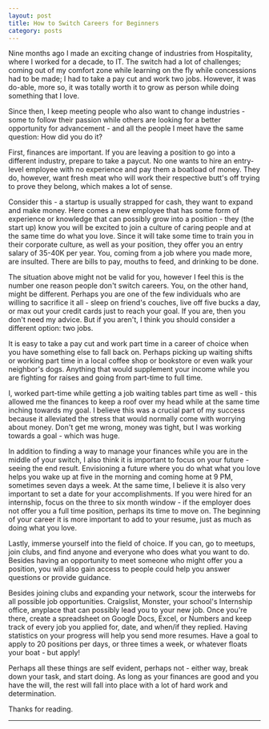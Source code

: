 ```yaml
---
layout: post
title: How to Switch Careers for Beginners
category: posts
---
```


Nine months ago I made an exciting change of industries from Hospitality, where I worked for a decade, to IT. The switch had a 
lot of challenges; coming out of my comfort zone while learning on the fly while concessions had to be made; I had to take a 
pay cut and work two jobs. However, it was do-able, more so, it was totally worth it to grow as person while doing something
that I love.

Since then, I keep meeting people who also want to change industries - some to follow their passion while others are looking
for a better opportunity for advancement - and all the people I meet have the same question: How did you do it?

First, finances are important. If you are leaving a position to go into a different industry, prepare to take a paycut.
No one wants to hire an entry-level employee with no experience and pay them a boatload of money. They do, however, want
fresh meat who will work their respective butt's off trying to prove they belong, which makes a lot of sense.

Consider this - a startup is usually strapped for cash, they want to expand and make money. Here comes a new employee
that has some form of experience or knowledge that can possibly grow into a position - they (the start up) know you will 
be excited to join a culture of caring people and at the same time do what you love. Since it will take some time
to train you in their corporate culture, as well as your position, they offer you an entry salary of 35-40K per year.
You, coming from a job where you made more, are insulted. There are bills to pay, mouths to feed, and drinking to be done.

The situation above might not be valid for you, however I feel this is the number one reason people don't switch careers. 
You, on the other hand, might be different. Perhaps you are one of the few individuals who are willing to sacrifice it all -
sleep on friend's couches, live off five bucks a day, or max out your credit cards just to reach your goal. If you are, then
you don't need my advice. But if you aren't, I think you should consider a different option: two jobs.

It is easy to take a pay cut and work part time in a career of choice when you have something else to fall back on. Perhaps
picking up waiting shifts or working part time in a local coffee shop or bookstore or even walk your neighbor's dogs. Anything
that would supplement your income while you are fighting for raises and going from part-time to full time.

I, worked part-time while getting a job waiting tables part time as well - this allowed me the finances to keep a roof
over my head while at the same time inching towards my goal. I believe this was a crucial part of my success because it
alleviated the stress that would normally come with worrying about money. Don't get me wrong, money was tight, but I was
working towards a goal - which was huge.

In addition to finding a way to manage your finances while you are in the middle of your switch, I also think it is important
to focus on your future - seeing the end result. Envisioning a future where you do what what you love helps you wake up at
five in the morning and coming home at 9 PM, sometimes seven days a week. At the same time, I believe it is also very
important to set a date for your accomplishments. If you were hired for an internship, focus on the three to six
month window - if the employer does not offer you a full time position, perhaps its time to move on. The beginning of your
career it is more important to add to your resume, just as much as doing what you love.

Lastly, immerse yourself into the field of choice. If you can, go to meetups, join clubs, and find anyone and everyone who does
what you want to do. Besides having an opportunity to meet someone who might offer you a position, you will also gain access
to people could help you answer questions or provide guidance.

Besides joining clubs and expanding your network, scour the interwebs for all possible job opportunities. Craigslist, Monster,
your school's Internship office, anyplace that can possibly lead you to your new job. Once you're there, create a spreadsheet 
on Google Docs, Excel, or Numbers and keep track of every job you applied for, date, and when/if they replied. Having
statistics on your progress will help you send more resumes. Have a goal to apply to 20 positions per days, or three times a week,
or whatever floats your boat - but apply!

Perhaps all these things are self evident, perhaps not - either way, break down your task, and start doing. As long as your
finances are good and you have the will, the rest will fall into place with a lot of hard work and determination.

Thanks for reading.


---

[jekyll]: https://github.com/mojombo/jekyll
[zh]: http://zachholman.com
[left]: https://github.com/holman/left#readme
[twitter]: https://twitter.com/bardworx


